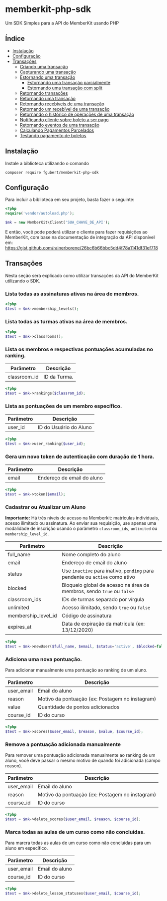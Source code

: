 # memberkit-php-sdk

Um SDK Simples para a API do MemberKit usando PHP

## Índice

- [Instalação](#instalação)
- [Configuração](#configuração)
- [Transações](#transações)
  - [Criando uma transação](#criando-uma-transação)
  - [Capturando uma transação](#capturando-uma-transação)
  - [Estornando uma transação](#estornando-uma-transação)
    - [Estornando uma transação parcialmente](#estornando-uma-transação-parcialmente)
    - [Estornando uma transação com split](#estornando-uma-transação-com-split)
  - [Retornando transações](#retornando-transações)
  - [Retornando uma transação](#retornando-uma-transação)
  - [Retornando recebíveis de uma transação](#retornando-recebíveis-de-uma-transação)
  - [Retornando um recebível de uma transação](#retornando-um-recebível-de-uma-transação)
  - [Retornando o histórico de operações de uma transação](#retornando-o-histórico-de-operações-de-uma-transação)
  - [Notificando cliente sobre boleto a ser pago](#notificando-cliente-sobre-boleto-a-ser-pago)
  - [Retornando eventos de uma transação](#retornando-eventos-de-uma-transação)
  - [Calculando Pagamentos Parcelados](#calculando-pagamentos-parcelados)
  - [Testando pagamento de boletos](#testando-pagamento-de-boletos)

## Instalação

Instale a biblioteca utilizando o comando

`composer require fgubert/memberkit-php-sdk`

## Configuração

Para incluir a biblioteca em seu projeto, basta fazer o seguinte:

```php
<?php
require('vendor/autoload.php');

$mk = new MemberKit\Client('SUA_CHAVE_DE_API');
```

E então, você pode poderá utilizar o cliente para fazer requisições ao MemberKit, com base na documentação de integração da API disponível em:
https://gist.github.com/rainerborene/26bc6b66bbc5dd4f78a1141df31ef718

## Transações

Nesta seção será explicado como utilizar transações da API do MemberKit utilizando o SDK.

### Lista todas as assinaturas ativas na área de membros.

```php
<?php
$test = $mk->membership_levels();
```

### Lista todas as turmas ativas na área de membros.

```php
<?php
$test = $mk->classrooms();
```

### Lista os membros e respectivas pontuações acumuladas no ranking.

| Parâmetro    | Descrição            |
|--------------|----------------------|
| classroom_id | ID da Turma. |

```php
<?php
$test = $mk->rankings($classrom_id);
```

### Lista as pontuações de um membro específico.

| Parâmetro    | Descrição            |
|--------------|----------------------|
| user_id | ID do Usuário do Aluno |

```php
<?php
$test = $mk->user_ranking($user_id);
```

### Gera um novo token de autenticação com duração de 1 hora.

| Parâmetro    | Descrição            |
|--------------|----------------------|
| email |Endereço de email do aluno |

```php
<?php
$test = $mk->token($email);
```

### Cadastrar ou Atualizar um Aluno

 **Importante:** Há três níveis de acesso na Memberkit: matrículas individuais, acesso ilimitado ou assinatura. Ao enviar sua requisição, use apenas uma modalidade de inscrição usando o parâmetro `classroom_ids`, `unlimited` ou `membership_level_id`.

| Parâmetro           | Descrição                                                                   |
|---------------------|-----------------------------------------------------------------------------|
| full_name           | Nome completo do aluno                                                      |
| email               | Endereço de email do aluno                                                  |
| status              | Use `inactive` para inativo, `pending` para pendente ou `active` como ativo |
| blocked             | Bloqueio global de acesso na área de membros, sendo `true` ou `false`       |
| classroom_ids       | IDs de turmas separado por vírgula                                          |
| unlimited           | Acesso ilimitado, sendo `true` ou `false`                                   |
| membership_level_id | Código de assinatura                                                        |
| expires_at          | Data de expiração da matricula (ex: 13/12/2020)                             |


```php
<?php
$test = $mk->newUser($full_name, $email, $status='active', $blocked=false, $classroom_ids=array(), $unlimited=false, $membership_level_id=null, $expires_at=null);
```

### Adiciona uma nova pontuação.

Para adicionar manualmente uma pontuação ao ranking de um aluno.

| Parâmetro   | Descrição                                       |
|-------------|-------------------------------------------------|
| user_email  | Email do aluno                                  |
| reason      | Motivo da pontuação (ex: Postagem no instagram) |
| value       | Quantidade de pontos adicionados                |
| course_id   | ID do curso                                     |


```php
<?php
$test = $mk->scores($user_email, $reason, $value, $course_id);
```

### Remove a pontuação adicionada manualmente

Para remover uma pontuação adicionada manualmente ao ranking de um aluno, você deve passar o mesmo motivo de quando foi adicionada (campo reason).

| Parâmetro   | Descrição                                       |
|-------------|-------------------------------------------------|
| user_email  | Email do aluno                                  |
| reason      | Motivo da pontuação (ex: Postagem no instagram) |
| course_id   | ID do curso                                     |


```php
<?php
$test = $mk->delete_scores($user_email, $reason, $course_id);
```

### Marca todas as aulas de um curso como não concluídas.

Para marcra todas as aulas de um curso como não concluídas para um aluno em específico.

| Parâmetro   | Descrição                                       |
|-------------|-------------------------------------------------|
| user_email  | Email do aluno                                  |
| course_id   | ID do curso                                     |

```php
<?php
$test = $mk->delete_lesson_statuses($user_email, $course_id);
```
